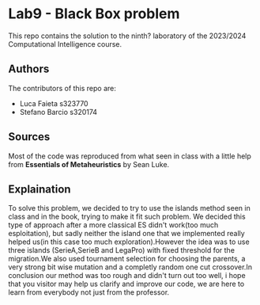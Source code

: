 # Lab9 - Black Box problem
This repo contains the solution to the ninth? laboratory of the 2023/2024 Computational Intelligence course. 

## Authors
The contributors of this repo are:
* Luca Faieta s323770 
* Stefano Barcio s320174

## Sources 
Most of the code was reproduced from what seen in class with a little help from **Essentials of Metaheuristics** by Sean Luke.

## Explaination
To solve this problem, we decided to try to use the islands method seen in class and in the book, trying to make it fit such problem. We decided this type of approach after a more classical ES didn't work(too much esploitation), but sadly neither the island one that we implemented really helped us(in this case too much exploration).However the idea was to use three islands (SerieA,SerieB and LegaPro) with fixed threshold for the migration.We also used tournament selection for choosing the parents, a very strong bit wise mutation and a completly random one cut crossover.In conclusion our method was too rough and didn't turn out too well, i hope that you visitor may help us clarify and improve our code, we are here to learn from everybody not just from the professor.

